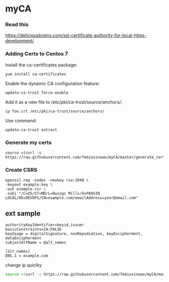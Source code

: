 # myCA
### Read this
https://deliciousbrains.com/ssl-certificate-authority-for-local-https-development/

### Adding Certs to Centos 7
Install the ca-certificates package: 
``` 
yum install ca-certificates
```
Enable the dynamic CA configuration feature: 
```
update-ca-trust force-enable
```
Add it as a new file to /etc/pki/ca-trust/source/anchors/:
``` 
cp foo.crt /etc/pki/ca-trust/source/anchors/
```
Use command: 
```
update-ca-trust extract
```

### Generate my certs
```
source <(curl -s https://raw.githubusercontent.com/femiosinowo/myCA/master/generate_certs.sh)

```

### Create CSRS
```
openssl req -nodes -newkey rsa:2048 \
-keyout example.key \
-out example.csr \
-subj "/C=US/ST=MD/L=Owings Mills/O=PAOSIN LOCAL/OU=DEVOPS/CN=example.com/emailAddress=your@email.com"
```

## ext sample
```
authorityKeyIdentifier=keyid,issuer
basicConstraints=CA:FALSE
keyUsage = digitalSignature, nonRepudiation, keyEncipherment, dataEncipherment
subjectAltName = @alt_names

[alt_names]
DNS.1 = example.com

```


change ip quiclky
```bash
source <(curl -s https://raw.githubusercontent.com/femiosinowo/myCA/master/ip_script.sh)
```
